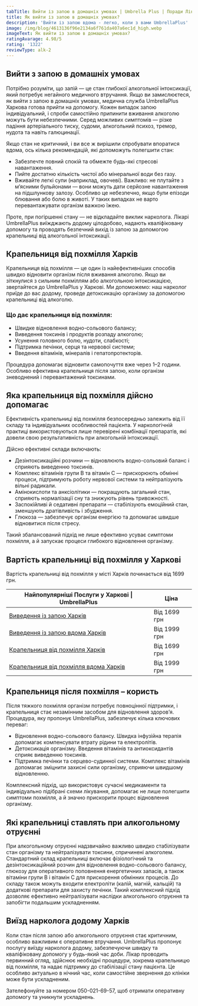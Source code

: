 ```yaml
---
tabTitle: Вийти із запою в домашніх умовах | Umbrella Plus | Поради Лікаря
title: Як вийти із запою в домашніх умовах?
description: 'Вийти із запою вдома - легко, коли з вами UmbrellaPlus'
image: /img/blog/4613136f96e2134a6f761da407a6ec1d_high.webp
imageText: Як вийти із запою в домашніх умовах?
ratingAvarage: 4.98/5
rating: '1322'
reviewType: alk-2
---
```


## Вийти з запою в домашніх умовах

Потрібно розуміти, що запій — це стан глибокої алкогольної інтоксикації, який потребує негайного медичного втручання. Якщо ви замислюєтеся, як вийти з запою в домашніх умовах, медична служба UmbrellaPlus Харкова готова прийти на допомогу. Кожен випадок запою індивідуальний, і спроби самостійно припинити вживання алкоголю можуть бути небезпечними. Серед можливих симптомів — різке падіння артеріального тиску, судоми, алкогольний психоз, тремор, нудота та навіть галюцинації.

Якщо стан не критичний, і ви все ж вирішили спробувати впоратися вдома, ось кілька рекомендацій, які допоможуть полегшити стан:

* Забезпечте повний спокій та обмежте будь-які стресові навантаження.
* Пийте достатню кількість чистої або мінеральної води без газу.
* Вживайте легкі супи (наприклад, овочеві).
  Важливо: не плутайте з м’ясними бульйонами — вони можуть дати серйозне навантаження на підшлункову залозу. Особливо це небезпечно, якщо були епізоди блювання або болю в животі. У таких випадках не варто перевантажувати організм важкою їжею.

Проте, при погіршенні стану — не відкладайте виклик нарколога. Лікарі UmbrellaPlus виїжджають додому цілодобово, надають кваліфіковану допомогу та проводять безпечний вихід із запою за допомогою крапельниці від алкогольної інтоксикації.

## Крапельниця від похмілля Харків

Крапельниця від похмілля — це один із найефективніших способів швидко відновити організм після вживання алкоголю. Якщо ви зіткнулися з сильним похміллям або алкогольною інтоксикацією, звертайтеся до UmbrellaPlus у Харкові. Ми допоможемо: наш нарколог приїде до вас додому, проведе детоксикацію організму за допомогою крапельниці від алкоголю.

### &#x20;Що дає крапельниця від похмілля:

* Швидке відновлення водно-сольового балансу;
* Виведення токсинів і продуктів розпаду алкоголю;
* Усунення головного болю, нудоти, слабкості;
* Підтримка печінки, серця та нервової системи;
* Введення вітамінів, мінералів і гепатопротекторів.

Процедура допомагає відновити самопочуття вже через 1–2 години. Особливо ефективна крапельниця після запою, коли організм зневоднений і перевантажений токсинами.

## Яка крапельниця від похмілля дійсно допомагає

Ефективність крапельниці від похмілля безпосередньо залежить від її складу та індивідуальних особливостей пацієнта. У наркологічній практиці використовуються лише перевірені комбінації препаратів, які довели свою результативність при алкогольній інтоксикації.

Дійсно ефективні склади включають:

* Дезінтоксикаційні розчини — відновлюють водно-сольовий баланс і сприяють виведенню токсинів. 
* Комплекс вітамінів групи B та вітамін C — прискорюють обмінні процеси, підтримують роботу нервової системи та нейтралізують вільні радикали. 
* Амінокислоти та анксіолітики — покращують загальний стан, сприяють нормалізації сну та знижують рівень тривожності. 
* Заспокійливі й седативні препарати — стабілізують емоційний стан, зменшують дратівливість і збудження. 
* Глюкоза — забезпечує організм енергією та допомагає швидше відновитися після стресу. 

Такий збалансований підхід не лише ефективно усуває симптоми похмілля, а й запускає процеси глибокого відновлення організму.

## Вартість крапельниці від похмілля у Харкові

Вартість крапельниці від похмілля у місті Харків починається від 1699 грн.

| Найпопулярніші Послуги у Харкові \| UmbrellaPlus                                                                           | Ціна         |
| -------------------------------------------------------------------------------------------------------------------------- | ------------ |
| [Виведення із запою Харків](https://umbrella-plus.com.ua/uk/kharkiv/vivod-iz-zapoia-kharkiv-ua/)                           | Від 1699 грн |
| [Виведення із запою вдома Харків](https://umbrella-plus.com.ua/uk/kharkiv/vivod-iz-zapoia-na-domy-kharkiv-ua/)             | Від 1999 грн |
| [Крапельниця від похмілля Харків](https://umbrella-plus.com.ua/uk/kharkiv/kapelnica_ot_alkogola_kharkiv-ua/)               | Від 1699 грн |
| [Крапельниця від похмілля вдома Харків](https://umbrella-plus.com.ua/uk/kharkiv/kapelnica_ot_alkogola_na_domy_kharkiv_ua/) | Від 1999 грн |

## Крапельниця після похмілля – користь

Після тяжкого похмілля організм потребує повноцінної підтримки, і крапельниця стає незамінним засобом для відновлення здоров’я. Процедура, яку пропонує UmbrellaPlus, забезпечує кілька ключових переваг:

* Відновлення водно-сольового балансу. Швидка інфузійна терапія допомагає компенсувати втрату рідини та електролітів. 
* Детоксикація організму. Введення вітамінів та антиоксидантів сприяє виведенню токсинів. 
* Підтримка печінки та серцево-судинної системи. Комплекс вітамінів допомагає зміцнити захисні сили організму, сприяючи швидшому відновленню. 

Комплексний підхід, що використовує сучасні медикаменти та індивідуально підібрані схеми лікування, допомагає не лише полегшити симптоми похмілля, а й значно прискорити процес відновлення організму.

## Які крапельниці ставлять при алкогольному отруєнні

При алкогольному отруєнні надзвичайно важливо швидко стабілізувати стан організму та нейтралізувати токсини, спричинені алкоголем. Стандартний склад крапельниці включає фізіологічний та дезінтоксикаційний розчин для відновлення водно-сольового балансу, глюкозу для оперативного поповнення енергетичних запасів, а також вітаміни групи B і вітамін C для прискорення обмінних процесів. До складу також можуть входити електроліти (калій, магній, кальцій) та додаткові препарати для захисту печінки. Такий комплексний підхід дозволяє ефективно нейтралізувати наслідки алкогольного отруєння та запобігти подальшим ускладненням.

## Виїзд нарколога додому Харків

Коли стан після запою або алкогольного отруєння стає критичним, особливо важливим є оперативне втручання. UmbrellaPlus пропонує послугу виїзду нарколога додому, забезпечуючи швидку та кваліфіковану допомогу у будь-який час доби. Лікар проводить первинний огляд, здійснює необхідні процедури, зокрема крапельницю від похмілля, та надає підтримку до стабілізації стану пацієнта. Це особливо актуально в нічний час, коли самостійне звернення до клініки може бути ускладненим.

Зателефонуйте за номером 050-021-69-57, щоб отримати оперативну допомогу та уникнути ускладнень.

